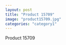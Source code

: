 ```yaml
---
layout: post
title: "Product 15709"
image: "product15709.jpg"
categories: "category1"
---
```

Product 15709
